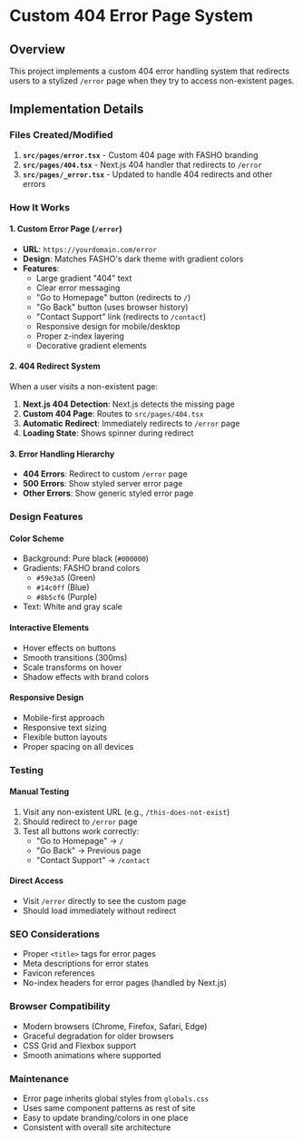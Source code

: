 # Custom 404 Error Page System

## Overview
This project implements a custom 404 error handling system that redirects users to a stylized `/error` page when they try to access non-existent pages.

## Implementation Details

### Files Created/Modified
1. **`src/pages/error.tsx`** - Custom 404 page with FASHO branding
2. **`src/pages/404.tsx`** - Next.js 404 handler that redirects to `/error`
3. **`src/pages/_error.tsx`** - Updated to handle 404 redirects and other errors

### How It Works

#### 1. Custom Error Page (`/error`)
- **URL**: `https://yourdomain.com/error`
- **Design**: Matches FASHO's dark theme with gradient colors
- **Features**:
  - Large gradient "404" text
  - Clear error messaging
  - "Go to Homepage" button (redirects to `/`)
  - "Go Back" button (uses browser history)
  - "Contact Support" link (redirects to `/contact`)
  - Responsive design for mobile/desktop
  - Proper z-index layering
  - Decorative gradient elements

#### 2. 404 Redirect System
When a user visits a non-existent page:

1. **Next.js 404 Detection**: Next.js detects the missing page
2. **Custom 404 Page**: Routes to `src/pages/404.tsx`
3. **Automatic Redirect**: Immediately redirects to `/error` page
4. **Loading State**: Shows spinner during redirect

#### 3. Error Handling Hierarchy
- **404 Errors**: Redirect to custom `/error` page
- **500 Errors**: Show styled server error page
- **Other Errors**: Show generic styled error page

### Design Features

#### Color Scheme
- Background: Pure black (`#000000`)
- Gradients: FASHO brand colors
  - `#59e3a5` (Green)
  - `#14c0ff` (Blue) 
  - `#8b5cf6` (Purple)
- Text: White and gray scale

#### Interactive Elements
- Hover effects on buttons
- Smooth transitions (300ms)
- Scale transforms on hover
- Shadow effects with brand colors

#### Responsive Design
- Mobile-first approach
- Responsive text sizing
- Flexible button layouts
- Proper spacing on all devices

### Testing

#### Manual Testing
1. Visit any non-existent URL (e.g., `/this-does-not-exist`)
2. Should redirect to `/error` page
3. Test all buttons work correctly:
   - "Go to Homepage" → `/`
   - "Go Back" → Previous page
   - "Contact Support" → `/contact`

#### Direct Access
- Visit `/error` directly to see the custom page
- Should load immediately without redirect

### SEO Considerations
- Proper `<title>` tags for error pages
- Meta descriptions for error states
- Favicon references
- No-index headers for error pages (handled by Next.js)

### Browser Compatibility
- Modern browsers (Chrome, Firefox, Safari, Edge)
- Graceful degradation for older browsers
- CSS Grid and Flexbox support
- Smooth animations where supported

### Maintenance
- Error page inherits global styles from `globals.css`
- Uses same component patterns as rest of site
- Easy to update branding/colors in one place
- Consistent with overall site architecture 